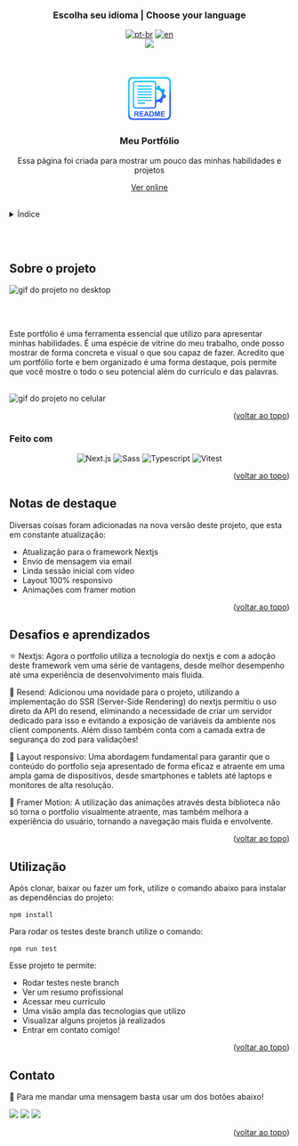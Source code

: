 ### <div align="center">Escolha seu idioma | Choose your language </div>

<div align="center">

[![pt-br](https://img.shields.io/badge/lang-pt--br-green.svg)](https://github.com/edilan-ribeiro/my-portfolio/blob/main/README.md)
[![en](https://img.shields.io/badge/lang-en-red.svg)](https://github.com/edilan-ribeiro/my-portfolio/blob/main/README.en.md)<br>
<img src="https://user-images.githubusercontent.com/73097560/115834477-dbab4500-a447-11eb-908a-139a6edaec5c.gif">

</div>
<br>
<a name="readme-top"></a>

<br />
<div align="center">
  <a href="https://github.com/edilan-ribeiro/my-portfolio">
    <img src="./public/readme/logo.png" alt="Logo" width="80" height="80">
  </a>

<h3 align="center">Meu Portfólio</h3>

  <p align="center">
        Essa página foi criada para mostrar um pouco das minhas habilidades e projetos
  </p>
  
  <a href="https://edilan-portfolio-rho-neon.vercel.app/">Ver online</a>
</div>

<br>

<details>
  <summary>Índice</summary>
  <ol>
    <li>
      <a href="#sobre-o-projeto">Sobre o projeto</a>
      <ul>
        <li><a href="#feito-com">Feito com</a></li>
        <li><a href="#notas-de-destaque">Notas de destaque</a></li>
        <li><a href="#desafios-e-aprendizados">Desafios e aprendizados</a></li>
        </ul>
    </li>
    <li><a href="#utilização">Utilização</a></li>
    <li><a href="#contato">Contato</a></li>
  </ol>
</details>

<br><br>

## Sobre o projeto

 <img src="./public/readme/desktop.gif" alt="gif do projeto no desktop" width="360" height="270">

<br><br>

Este portfólio é uma ferramenta essencial que utilizo para apresentar minhas habilidades. É uma espécie de vitrine do meu trabalho, onde posso mostrar de forma concreta e visual o que sou capaz de fazer.
Acredito que um portfólio forte e bem organizado é uma forma destaque, pois permite que você mostre o todo o seu potencial além do currículo e das palavras.

<br>

<img src="./public/readme/mobile.gif" alt="gif do projeto no celular" width="150" height="330">

<p align="right">(<a href="#readme-top">voltar ao topo</a>)</p>

### Feito com

<div align="center">

![Next.js](https://img.shields.io/badge/Next.js-000000.svg?style=for-the-badge&logo=nextdotjs&logoColor=white)
![Sass](https://img.shields.io/badge/Sass-CC6699.svg?style=for-the-badge&logo=Sass&logoColor=white)
![Typescript](https://img.shields.io/badge/TypeScript-3178C6.svg?style=for-the-badge&logo=TypeScript&logoColor=white)
![Vitest](https://img.shields.io/badge/Vitest-6E9F18.svg?style=for-the-badge&logo=Vitest&logoColor=white)

</div>

<p align="right">(<a href="#readme-top">voltar ao topo</a>)</p>

## Notas de destaque

Diversas coisas foram adicionadas na nova versão deste projeto, que esta em constante atualização:

- Atualização para o framework Nextjs
- Envio de mensagem via email
- Linda sessão inicial com vídeo
- Layout 100% responsivo
- Animações com framer motion

<p align="right">(<a href="#readme-top">voltar ao topo</a>)</p>

## Desafios e aprendizados

⚛️ Nextjs: Agora o portfolio utiliza a tecnologia do nextjs e com a adoção deste framework vem uma série de vantagens, desde melhor desempenho até uma experiência de desenvolvimento mais fluida.

📧 Resend: Adicionou uma novidade para o projeto, utilizando a implementação do SSR (Server-Side Rendering) do nextjs permitiu o uso direto da API do resend, eliminando a necessidade de criar um servidor dedicado para isso e evitando a exposição de variáveis da ambiente nos client components. Além disso também conta com a camada extra de segurança do zod para validações!

📱 Layout responsivo: Uma abordagem fundamental para garantir que o conteúdo do portfolio seja apresentado de forma eficaz e atraente em uma ampla gama de dispositivos, desde smartphones e tablets até laptops e monitores de alta resolução.

🤹 Framer Motion: A utilização das animações através desta biblioteca não só torna o portfolio visualmente atraente, mas também melhora a experiência do usuário, tornando a navegação mais fluida e envolvente.

 <p align="right">(<a href="#readme-top">voltar ao topo</a>)</p>

## Utilização

Após clonar, baixar ou fazer um fork, utilize o comando abaixo para instalar as dependências do projeto:

```shell
npm install
```

Para rodar os testes deste branch utilize  o comando:

```shell
npm run test
```

Esse projeto te permite:

- Rodar testes neste branch
- Ver um resumo profissional
- Acessar meu currículo
- Uma visão ampla das tecnologias que utilizo
- Visualizar alguns projetos já realizados
- Entrar em contato comigo!

<p align="right">(<a href="#readme-top">voltar ao topo</a>)</p>

## Contato

💌 Para me mandar uma mensagem basta usar um dos botões abaixo!<br>

<a href = "mailto:edilanbusiness@gmail.com" target="_blank"><img src="https://img.shields.io/badge/-gmail-333333?style=flat&logo=gmail&logoColor=EA4335" height="25"></a>
<a href="https://www.linkedin.com/in/edilan-ribeiro-santos" target="_blank"><img src="https://img.shields.io/badge/-linkedin-333333?style=flat&logo=linkedin&logoColor=0A66C2" height="25"></a>
<a href="https://whatsa.me/5561983769634/?t=Ol%C3%A1,%20vim%20atrav%C3%A9s%20do%20seu%20GitHub!" target="_blank">
<img src="https://img.shields.io/badge/-whatsapp-333333?style=flat&logo=whatsapp&logoColor=25D366" height="25"></a>

<p align="right">(<a href="#readme-top">voltar ao topo</a>)</p>

